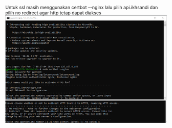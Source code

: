 Untuk ssl masih menggunakan certbot --nginx lalu pilih api.ikhsandi dan pilih no redirect agar http tetap dapat diakses<br>
![1.6.png](https://github.com/GGenom3/DumbWaysDevOps/blob/main/TaskM2/Images/1.6.PNG)<br>
![2.6.png](https://github.com/GGenom3/DumbWaysDevOps/blob/main/TaskM2/Images/2.6.PNG)
